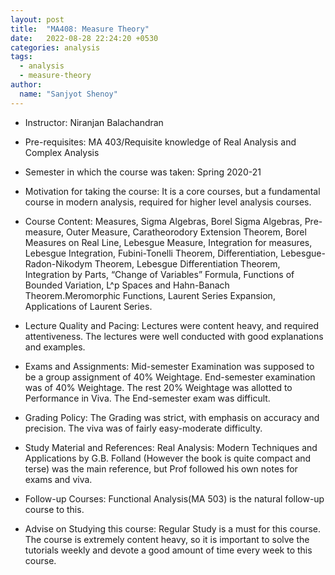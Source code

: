 ```yaml
---
layout: post
title:  "MA408: Measure Theory"
date:   2022-08-28 22:24:20 +0530
categories: analysis
tags:
  - analysis
  - measure-theory
author:
  name: "Sanjyot Shenoy"
---
```


- Instructor: Niranjan Balachandran

- Pre-requisites: MA 403/Requisite knowledge of Real Analysis and Complex Analysis

- Semester in which the course was taken: Spring 2020-21

- Motivation for taking the course: It is a core courses, but a fundamental course in modern analysis, required for higher level analysis courses.

- Course Content: Measures, Sigma Algebras, Borel Sigma Algebras, Pre-measure, Outer Measure, Caratheorodory Extension Theorem, Borel Measures on Real Line, Lebesgue Measure, Integration for measures, Lebesgue Integration, Fubini-Tonelli Theorem, Differentiation, Lebesgue-Radon-Nikodym Theorem, Lebesgue Differentiation Theorem, Integration by Parts, “Change of Variables” Formula, Functions of Bounded Variation, L^p Spaces and Hahn-Banach Theorem.Meromorphic Functions, Laurent Series Expansion, Applications of Laurent Series.

- Lecture Quality and Pacing: Lectures were content heavy, and required attentiveness. The lectures were well conducted with good explanations and examples.

- Exams and Assignments: Mid-semester Examination was supposed to be a group assignment of 40% Weightage. End-semester examination was of 40% Weightage. The rest 20% Weightage was allotted to Performance in Viva. The End-semester exam was difficult.

- Grading Policy: The Grading was strict, with emphasis on accuracy and precision. The viva was of fairly easy-moderate difficulty.

- Study Material and References: Real Analysis: Modern Techniques and Applications by G.B. Folland (However the book is quite compact and terse) was the main reference, but Prof followed his own notes for exams and viva.

- Follow-up Courses: Functional Analysis(MA 503) is the natural follow-up course to this.

- Advise on Studying this course: Regular Study is a must for this course. The course is extremely content heavy, so it is important to solve the tutorials weekly and devote a good amount of time every week to this course.

